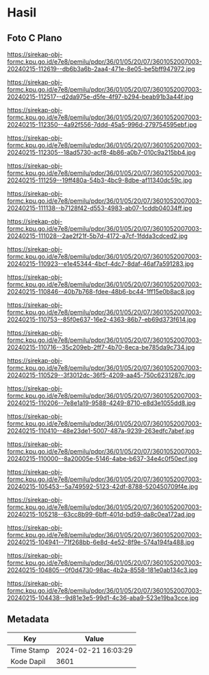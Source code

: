 # Hasil

## Foto C Plano

https://sirekap-obj-formc.kpu.go.id/e7e8/pemilu/pdpr/36/01/05/20/07/3601052007003-20240215-112619--db6b3a6b-2aa4-471e-8e05-be5bff947972.jpg

https://sirekap-obj-formc.kpu.go.id/e7e8/pemilu/pdpr/36/01/05/20/07/3601052007003-20240215-112517--d2da975e-d5fe-4f97-b294-beab91b3a44f.jpg

https://sirekap-obj-formc.kpu.go.id/e7e8/pemilu/pdpr/36/01/05/20/07/3601052007003-20240215-112350--4a92f556-7ddd-45a5-996d-279754595ebf.jpg

https://sirekap-obj-formc.kpu.go.id/e7e8/pemilu/pdpr/36/01/05/20/07/3601052007003-20240215-112305--18ad5730-acf8-4b86-a0b7-010c9a215bb4.jpg

https://sirekap-obj-formc.kpu.go.id/e7e8/pemilu/pdpr/36/01/05/20/07/3601052007003-20240215-111259--19ff480a-54b3-4bc9-8dbe-af11340dc59c.jpg

https://sirekap-obj-formc.kpu.go.id/e7e8/pemilu/pdpr/36/01/05/20/07/3601052007003-20240215-111138--b7128f42-d553-4983-ab07-1cddb04034ff.jpg

https://sirekap-obj-formc.kpu.go.id/e7e8/pemilu/pdpr/36/01/05/20/07/3601052007003-20240215-111028--2ae2f21f-5b7d-4172-a7cf-1fdda3cdced2.jpg

https://sirekap-obj-formc.kpu.go.id/e7e8/pemilu/pdpr/36/01/05/20/07/3601052007003-20240215-110923--e1e45344-4bcf-4dc7-8daf-46af7a591283.jpg

https://sirekap-obj-formc.kpu.go.id/e7e8/pemilu/pdpr/36/01/05/20/07/3601052007003-20240215-110846--40b7b768-fdee-48b6-bc44-1ff15e0b8ac8.jpg

https://sirekap-obj-formc.kpu.go.id/e7e8/pemilu/pdpr/36/01/05/20/07/3601052007003-20240215-110753--85f0e637-16e2-4363-86b7-eb69d373f614.jpg

https://sirekap-obj-formc.kpu.go.id/e7e8/pemilu/pdpr/36/01/05/20/07/3601052007003-20240215-110716--35c209eb-2ff7-4b70-8eca-be785da9c734.jpg

https://sirekap-obj-formc.kpu.go.id/e7e8/pemilu/pdpr/36/01/05/20/07/3601052007003-20240215-110529--3f3012dc-36f5-4209-aa45-750c6231287c.jpg

https://sirekap-obj-formc.kpu.go.id/e7e8/pemilu/pdpr/36/01/05/20/07/3601052007003-20240215-110206--7e8e1a19-9588-4249-8710-e8d3e1055dd8.jpg

https://sirekap-obj-formc.kpu.go.id/e7e8/pemilu/pdpr/36/01/05/20/07/3601052007003-20240215-110410--48e23de1-5007-487a-9239-263edfc7abef.jpg

https://sirekap-obj-formc.kpu.go.id/e7e8/pemilu/pdpr/36/01/05/20/07/3601052007003-20240215-110000--8a20005e-5146-4abe-b637-34e4c0f50ecf.jpg

https://sirekap-obj-formc.kpu.go.id/e7e8/pemilu/pdpr/36/01/05/20/07/3601052007003-20240215-105453--5a749592-5123-42df-8788-520450709f4e.jpg

https://sirekap-obj-formc.kpu.go.id/e7e8/pemilu/pdpr/36/01/05/20/07/3601052007003-20240215-105218--63cc8b99-6bff-401d-bd59-da8c0ea172ad.jpg

https://sirekap-obj-formc.kpu.go.id/e7e8/pemilu/pdpr/36/01/05/20/07/3601052007003-20240215-104941--71f268bb-6e8d-4e52-8f9e-574a194fa488.jpg

https://sirekap-obj-formc.kpu.go.id/e7e8/pemilu/pdpr/36/01/05/20/07/3601052007003-20240215-104805--0f0d4730-98ac-4b2a-8558-181e0ab134c3.jpg

https://sirekap-obj-formc.kpu.go.id/e7e8/pemilu/pdpr/36/01/05/20/07/3601052007003-20240215-104438--9d81e3e5-99d1-4c36-aba9-523e19ba3cce.jpg


## Metadata

| Key        | Value               |
| ---------- | ------------------- |
| Time Stamp | 2024-02-21 16:03:29 |
| Kode Dapil | 3601                |



